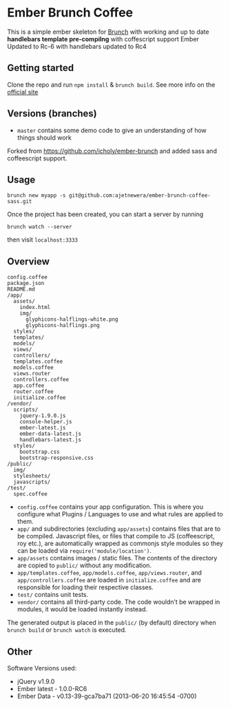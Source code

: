 # Ember Brunch Coffee
This is a simple ember skeleton for [Brunch](http://brunch.io/) with working and up to date **handlebars template pre-compilng** with coffescript support
Ember Updated to Rc-6 with handlebars updated to Rc4

## Getting started

Clone the repo and run `npm install` & `brunch build`.
See more info on the [official site](http://brunch.io)

## Versions (branches)

* `master` contains some demo code to give an understanding of how things should work

Forked from https://github.com/icholy/ember-brunch and added sass and coffeescript support. 

## Usage
    
    brunch new myapp -s git@github.com:ajetnewera/ember-brunch-coffee-sass.git



Once the project has been created, you can start a server by running

    brunch watch --server

then visit `localhost:3333`

## Overview

    config.coffee
    package.json
    README.md
    /app/
      assets/
        index.html
        img/
          glyphicons-halflings-white.png
          glyphicons-halflings.png
      styles/
      templates/
      models/
      views/
      controllers/
      templates.coffee
      models.coffee
      views.router
      controllers.coffee
      app.coffee
      router.coffee
      initialize.coffee
    /vendor/
      scripts/
        jquery-1.9.0.js
        console-helper.js
        ember-latest.js
        ember-data-latest.js
        handlebars-latest.js
      styles/
        bootstrap.css
        bootstrap-responsive.css
    /public/
      img/
      stylesheets/
      javascripts/
    /test/
      spec.coffee

* `config.coffee` contains your app configuration. This is where you configure what Plugins / Languages to use and what rules are applied to them.
* `app/` and subdirectories (excluding `app/assets`) contains files that are to be compiled. Javascript files, or files that compile to JS (coffeescript, roy etc.), are automatically wrapped as commonjs style modules so they can be loaded via `require('module/location')`.
* `app/assets` contains images / static files. The contents of the directory are copied to `public/` without any modification.
* `app/templates.coffee`, `app/models.coffee`, `app/views.router`, and `app/controllers.coffee` are loaded in `initialize.coffee` and are responsible for loading their respective classes.
* `test/` contains unit tests.
* `vendor/` contains all third-party code. The code wouldn’t be wrapped in
modules, it would be loaded instantly instead.

The generated output is placed in the `public/` (by default) directory when `brunch build` or `brunch watch` is executed.

## Other
Software Versions used:

* jQuery v1.9.0
* Ember latest - 1.0.0-RC6
* Ember Data - v0.13-39-gca7ba71 (2013-06-20 16:45:54 -0700)
